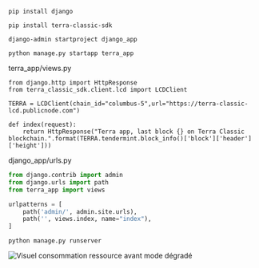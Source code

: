 ```
pip install django
```
```
pip install terra-classic-sdk
```
```
django-admin startproject django_app
```
```
python manage.py startapp terra_app
```

terra_app/views.py
```python3
from django.http import HttpResponse
from terra_classic_sdk.client.lcd import LCDClient

TERRA = LCDClient(chain_id="columbus-5",url="https://terra-classic-lcd.publicnode.com")

def index(request):
    return HttpResponse("Terra app, last block {} on Terra Classic blockchain.".format(TERRA.tendermint.block_info()['block']['header']['height']))
```
django_app/urls.py
```python
from django.contrib import admin
from django.urls import path
from terra_app import views

urlpatterns = [
    path('admin/', admin.site.urls),
    path('', views.index, name="index"),
]
```
```
python manage.py runserver
```
![Visuel consommation ressource avant mode dégradé](./static/img/simple_app.PNG)